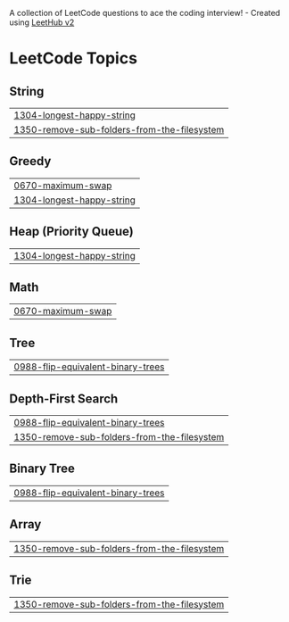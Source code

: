 A collection of LeetCode questions to ace the coding interview! - Created using [LeetHub v2](https://github.com/arunbhardwaj/LeetHub-2.0)
<!---LeetCode Topics Start-->
# LeetCode Topics
## String
|  |
| ------- |
| [1304-longest-happy-string](https://github.com/Shriraam-6219/LeetCode-Solutions/tree/master/1304-longest-happy-string) |
| [1350-remove-sub-folders-from-the-filesystem](https://github.com/Shriraam-6219/LeetCode-Solutions/tree/master/1350-remove-sub-folders-from-the-filesystem) |
## Greedy
|  |
| ------- |
| [0670-maximum-swap](https://github.com/Shriraam-6219/LeetCode-Solutions/tree/master/0670-maximum-swap) |
| [1304-longest-happy-string](https://github.com/Shriraam-6219/LeetCode-Solutions/tree/master/1304-longest-happy-string) |
## Heap (Priority Queue)
|  |
| ------- |
| [1304-longest-happy-string](https://github.com/Shriraam-6219/LeetCode-Solutions/tree/master/1304-longest-happy-string) |
## Math
|  |
| ------- |
| [0670-maximum-swap](https://github.com/Shriraam-6219/LeetCode-Solutions/tree/master/0670-maximum-swap) |
## Tree
|  |
| ------- |
| [0988-flip-equivalent-binary-trees](https://github.com/Shriraam-6219/LeetCode-Solutions/tree/master/0988-flip-equivalent-binary-trees) |
## Depth-First Search
|  |
| ------- |
| [0988-flip-equivalent-binary-trees](https://github.com/Shriraam-6219/LeetCode-Solutions/tree/master/0988-flip-equivalent-binary-trees) |
| [1350-remove-sub-folders-from-the-filesystem](https://github.com/Shriraam-6219/LeetCode-Solutions/tree/master/1350-remove-sub-folders-from-the-filesystem) |
## Binary Tree
|  |
| ------- |
| [0988-flip-equivalent-binary-trees](https://github.com/Shriraam-6219/LeetCode-Solutions/tree/master/0988-flip-equivalent-binary-trees) |
## Array
|  |
| ------- |
| [1350-remove-sub-folders-from-the-filesystem](https://github.com/Shriraam-6219/LeetCode-Solutions/tree/master/1350-remove-sub-folders-from-the-filesystem) |
## Trie
|  |
| ------- |
| [1350-remove-sub-folders-from-the-filesystem](https://github.com/Shriraam-6219/LeetCode-Solutions/tree/master/1350-remove-sub-folders-from-the-filesystem) |
<!---LeetCode Topics End-->